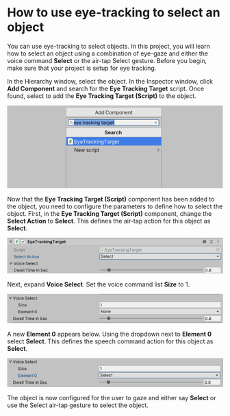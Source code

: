 # How to use eye-tracking to select an object

You can use eye-tracking to select objects. In this project, you will learn how to select an object using a combination of eye-gaze and either the voice command **Select** or the air-tap Select gesture. Before you begin, make sure that your project is setup for eye tracking.

In the Hierarchy window, select the object. In the Inspector window, click **Add Component** and search for the **Eye Tracking Target** script. Once found, select to add the **Eye Tracking Target (Script)** to the object.

![Add Eye Tracking Target script](../../../.gitbook/assets/how-to-use-eye-tracking-to-select-an-object/add_eye_tracking_target.png)

Now that the **Eye Tracking Target (Script)** component has been added to the object, you need to configure the parameters to define how to select the object. First, in the **Eye Tracking Target (Script)** component, change the **Select Action** to **Select**. This defines the air-tap action for this object as **Select**.

![Assign object and action](../../../.gitbook/assets/how-to-use-eye-tracking-to-select-an-object/select_action.png)

Next, expand **Voice Select**. Set the voice command list **Size** to 1.

![Change Size to 1](../../../.gitbook/assets/how-to-use-eye-tracking-to-select-an-object/voice_select_1.png)

A new **Element 0** appears below. Using the dropdown next to **Element 0** select **Select**. This defines the speech command action for this object as **Select**.

![Select the Select gesture](../../../.gitbook/assets/how-to-use-eye-tracking-to-select-an-object/element_0.png)

The object is now configured for the user to gaze and either say **Select** or use the Select air-tap gesture to select the object.
